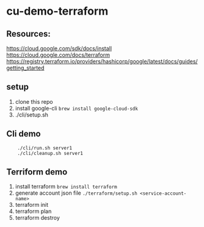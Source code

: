 # cu-demo-terraform

## Resources:

https://cloud.google.com/sdk/docs/install
https://cloud.google.com/docs/terraform
https://registry.terraform.io/providers/hashicorp/google/latest/docs/guides/getting_started


## setup

1) clone this repo
1) install google-cli `brew install google-cloud-sdk`
1) ./cli/setup.sh

## Cli demo

        ./cli/run.sh server1
        ./cli/cleanup.sh server1

## Terriform demo

1) install terraform `brew install terraform`
1) generate account json file `./terraform/setup.sh <service-account-name>`
1) terraform init
1) terraform plan
1) terraform destroy
